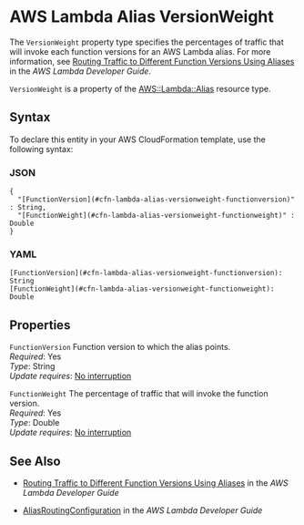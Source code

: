 # AWS Lambda Alias VersionWeight<a name="aws-properties-lambda-alias-versionweight"></a>

<a name="aws-properties-lambda-alias-versionweight-description"></a>The `VersionWeight` property type specifies the percentages of traffic that will invoke each function versions for an AWS Lambda alias\. For more information, see [Routing Traffic to Different Function Versions Using Aliases](http://docs.aws.amazon.com/lambda/latest/dg/lambda-traffic-shifting-using-aliases.html) in the *AWS Lambda Developer Guide*\.

<a name="aws-properties-lambda-alias-versionweight-inheritance"></a> `VersionWeight` is a property of the [AWS::Lambda::Alias](aws-resource-lambda-alias.md) resource type\.

## Syntax<a name="aws-properties-lambda-alias-versionweight-syntax"></a>

To declare this entity in your AWS CloudFormation template, use the following syntax:

### JSON<a name="aws-properties-lambda-alias-versionweight-syntax.json"></a>

```
{
  "[FunctionVersion](#cfn-lambda-alias-versionweight-functionversion)" : String,
  "[FunctionWeight](#cfn-lambda-alias-versionweight-functionweight)" : Double
}
```

### YAML<a name="aws-properties-lambda-alias-versionweight-syntax.yaml"></a>

```
[FunctionVersion](#cfn-lambda-alias-versionweight-functionversion): String
[FunctionWeight](#cfn-lambda-alias-versionweight-functionweight): Double
```

## Properties<a name="aws-properties-lambda-alias-versionweight-properties"></a>

`FunctionVersion`  <a name="cfn-lambda-alias-versionweight-functionversion"></a>
Function version to which the alias points\.  
 *Required*: Yes  
 *Type*: String  
 *Update requires*: [No interruption](using-cfn-updating-stacks-update-behaviors.md#update-no-interrupt) 

`FunctionWeight`  <a name="cfn-lambda-alias-versionweight-functionweight"></a>
The percentage of traffic that will invoke the function version\.   
 *Required*: Yes  
 *Type*: Double  
 *Update requires*: [No interruption](using-cfn-updating-stacks-update-behaviors.md#update-no-interrupt) 

## See Also<a name="aws-properties-lambda-alias-versionweight-seealso"></a>

+ [Routing Traffic to Different Function Versions Using Aliases](http://docs.aws.amazon.com/lambda/latest/dg/lambda-traffic-shifting-using-aliases.html) in the *AWS Lambda Developer Guide*

+ [AliasRoutingConfiguration](http://docs.aws.amazon.com/lambda/latest/dg/API_AliasRoutingConfiguration.html) in the *AWS Lambda Developer Guide*